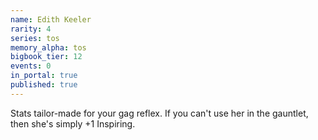 ```yaml
---
name: Edith Keeler
rarity: 4
series: tos
memory_alpha: tos
bigbook_tier: 12
events: 0
in_portal: true
published: true
---
```


Stats tailor-made for your gag reflex. If you can't use her in the gauntlet, then she's simply +1 Inspiring.
